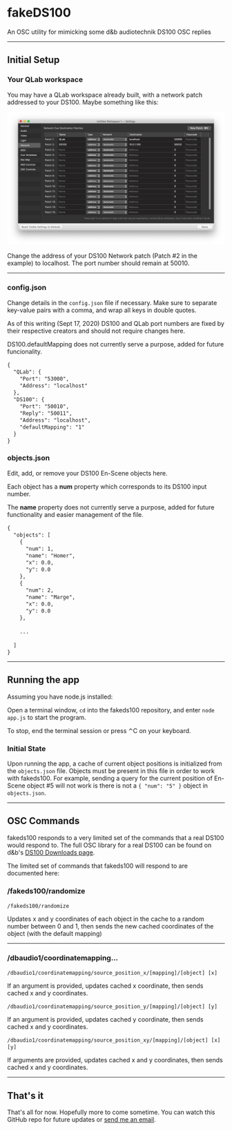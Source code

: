 # fakeDS100
An OSC utility for mimicking some d&amp;b audiotechnik DS100 OSC replies

---

## Initial Setup

### Your QLab workspace

You may have a QLab workspace already built, with a network patch addressed to your DS100. Maybe something like this:

![alt text](./assets/qlab_network_window.png)

Change the address of your DS100 Network patch (Patch #2 in the example) to localhost. The port number should remain at 50010.

---

### config.json

Change details in the `config.json` file if necessary. Make sure to separate key-value pairs with a comma, and wrap all keys in double quotes.

As of this writing (Sept 17, 2020) DS100 and QLab port numbers are fixed by their respective creators and should not require changes here.

DS100.defaultMapping does not currently serve a purpose, added for future funcionality.

```
{
  "QLab": {
    "Port": "53000",
    "Address": "localhost"
  },
  "DS100": {
    "Port": "50010",
    "Reply": "50011",
    "Address": "localhost",
    "defaultMapping": "1"
  }
}
```

### objects.json

Edit, add, or remove your DS100 En-Scene objects here.

Each object has a **num** property which corresponds to its DS100 input number.

The **name** property does not currently serve a purpose, added for future functionality and easier management of the file.

```
{
  "objects": [
    {
      "num": 1,
      "name": "Homer",
      "x": 0.0,
      "y": 0.0
    },
    {
      "num": 2,
      "name": "Marge",
      "x": 0.0,
      "y": 0.0
    },
    
    ...

  ]
}
```

---

## Running the app

Assuming you have node.js installed:

Open a terminal window, `cd` into the fakeds100 repository, and enter `node app.js` to start the program.

To stop, end the terminal session or press ⌃C on your keyboard.

### Initial State

Upon running the app, a cache of current object positions is initialized from the `objects.json` file. Objects must be present in this file in order to work with fakeds100. For example, sending a query for the current position of En-Scene object #5 will not work is there is not a `{ "num": "5" }` object in `objects.json`.


---

## OSC Commands

fakeds100 responds to a very limited set of the commands that a real DS100 would respond to. The full OSC library for a real DS100 can be found on d&b's [DS100 Downloads page](https://www.dbaudio.com/global/en/products/processing-matrix/ds100/#tab-downloads).

The limited set of commands that fakeds100 will respond to are documented here:


### /fakeds100/randomize

```
/fakeds100/randomize
```

Updates x and y coordinates of each object in the cache to a random number between 0 and 1, then sends the new cached coordinates of the object (with the default mapping)

---
### /dbaudio1/coordinatemapping...

```
/dbaudio1/coordinatemapping/source_position_x/[mapping]/[object] [x]
```
If an argument is provided, updates cached x coordinate, then sends cached x and y coordinates.

```
/dbaudio1/coordinatemapping/source_position_y/[mapping]/[object] [y]
```
If an argument is provided, updates cached y coordinate, then sends cached x and y coordinates.

```
/dbaudio1/coordinatemapping/source_position_xy/[mapping]/[object] [x] [y]
```
If arguments are provided, updates cached x and y coordinates, then sends cached x and y coordinates.

---
## That's it

That's all for now. Hopefully more to come sometime. You can watch this GitHub repo for future updates or [send me an email](mailto:samsdomainaddress@gmail.com).
